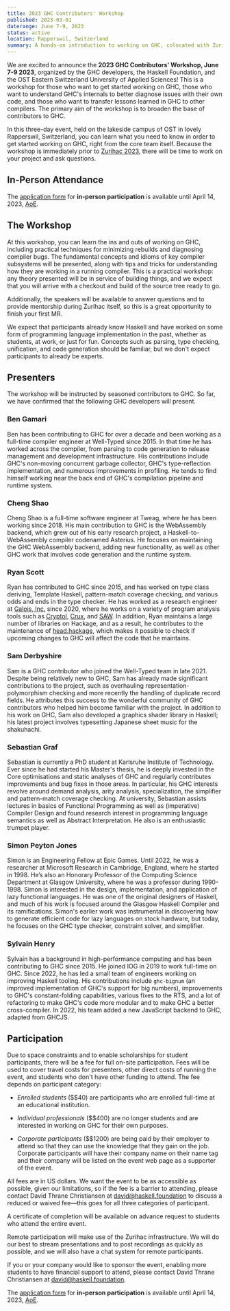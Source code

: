 ```yaml
---
title: 2023 GHC Contributors' Workshop
published: 2023-03-01
daterange: June 7-9, 2023
status: active
location: Rapperswil, Switzerland
summary: A hands-on introduction to working on GHC, colocated with Zurihac 2023
---
```



We are excited to announce the **2023 GHC Contributors' Workshop, June 7-9 2023**, organized by the GHC developers, the Haskell Foundation, and the OST Eastern Switzerland University of Applied Sciences! This is a workshop for those who want to get started working on GHC, those who want to understand GHC's internals to better diagnose issues with their own code, and those who want to transfer lessons learned in GHC to other compilers. The primary aim of the workshop is to broaden the base of contributors to GHC.

In this three-day event, held on the lakeside campus of OST in lovely Rapperswil, Switzerland, you can learn what you need to know in order to get started working on GHC, right from the core team itself. Because the workshop is immediately prior to [Zurihac 2023](https://zfoh.ch/zurihac2023/), there will be time to work on your project and ask questions.

## In-Person Attendance

The [application form](https://www.surveylegend.com/s/4uue) for **in-person participation** is available until April 14, 2023, [AoE](https://www.timeanddate.com/time/zones/aoe).

## The Workshop

At this workshop, you can learn the ins and outs of working on GHC, including practical techniques for minimizing rebuilds and diagnosing compiler bugs. The fundamental concepts and idioms of key compiler subsystems will be presented, along with tips and tricks for understanding how they are working in a running compiler. This is a practical workshop: any theory presented will be in service of building things, and we expect that you will arrive with a checkout and build of the source tree ready to go.

Additionally, the speakers will be available to answer questions and to provide mentorship during Zurihac itself, so this is a great opportunity to finish your first MR.

We expect that participants already know Haskell and have worked on some form of programming language implementation in the past, whether as students, at work, or just for fun. Concepts such as parsing, type checking, unification, and code generation should be familiar, but we don't expect participants to already be experts.

## Presenters

The workshop will be instructed by seasoned contributors to GHC. So far, we have confirmed that the following GHC developers will present.

### Ben Gamari

Ben has been contributing to GHC for over a decade and been working as a full-time compiler engineer at Well-Typed since 2015. In that time he has worked across the compiler, from parsing to code generation to release management and development infrastructure. His contributions include GHC's non-moving concurrent garbage collector, GHC's type-reflection implementation, and numerous improvements in profiling. He tends to find himself working near the back end of GHC's compilation pipeline and runtime system.

### Cheng Shao

Cheng Shao is a full-time software engineer at Tweag, where he has been working since 2018. His main contribution to GHC is the WebAssembly backend, which grew out of his early research project, a Haskell-to-WebAssembly compiler codenamed Asterius. He focuses on maintaining the GHC WebAssembly backend, adding new functionality, as well as other GHC work that involves code generation and the runtime system.

### Ryan Scott

Ryan has contributed to GHC since 2015, and has worked on type class deriving, Template Haskell, pattern-match coverage checking, and various odds and ends in the type checker. He has worked as a research engineer at [Galois, Inc.](https://galois.com/) since 2020, where he works on a variety of program analysis tools such as [Cryptol](https://cryptol.net/), [Crux](https://crux.galois.com/), and [SAW](https://saw.galois.com/). In addition, Ryan maintains a large number of libraries on Hackage, and as a result, he contributes to the maintenance of [head.hackage](https://gitlab.haskell.org/ghc/head.hackage), which makes it possible to check if upcoming changes to GHC will affect the code that he maintains.

### Sam Derbyshire

Sam is a GHC contributor who joined the Well-Typed team in late 2021. Despite being relatively new to GHC, Sam has already made significant contributions to the project, such as overhauling representation-polymorphism checking and more recently the handling of duplicate record fields. He attributes this success to the wonderful community of GHC contributors who helped him become familiar with the project. In addition to his work on GHC, Sam also developed a graphics shader library in Haskell; his latest project involves typesetting Japanese sheet music for the shakuhachi.

### Sebastian Graf

Sebastian is currently a PhD student at Karlsruhe Institute of Technology. Ever since he had started his Master's thesis, he is deeply invested in the Core optimisations and static analyses of GHC and regularly contributes improvements and bug fixes in those areas. In particular, his GHC interests revolve around demand analysis, arity analysis, specialization, the simplifier and pattern-match coverage checking. At university, Sebastian assists lectures in basics of Functional Programming as well as (imperative) Compiler Design and found research interest in programming language semantics as well as Abstract Interpretation. He also is an enthusiastic trumpet player.

### Simon Peyton Jones

Simon is an Engineering Fellow at Epic Games. Until 2022, he was a researcher at Microsoft Research in Cambridge, England, where he started in 1998. He’s also an Honorary Professor of the Computing Science Department at Glasgow University, where he was a professor during 1990-1998. Simon is interested in the design, implementation, and application of lazy functional languages. He was one of the original designers of Haskell, and much of his work is focused around the Glasgow Haskell Compiler and its ramifications. Simon's earlier work was instrumental in discovering how to generate efficient code for lazy languages on stock hardware, but today, he focuses on the GHC type checker, constraint solver, and simplifier.

### Sylvain Henry

Sylvain has a background in high-performance computing and has been contributing to GHC since 2015. He joined IOG in 2019 to work full-time on GHC. Since 2022, he has led a small team of engineers working on improving Haskell tooling. His contributions include `ghc-bignum` (an improved implementation of GHC's support for big numbers), improvements to GHC's constant-folding capabilities, various fixes to the RTS, and a lot of refactoring to make GHC's code more modular and to make GHC a better cross-compiler. In 2022, his team added a new JavaScript backend to GHC, adapted from GHCJS.




## Participation

Due to space constraints and to enable scholarships for student participants, there will be a fee for full on-site participation.
Fees will be used to cover travel costs for presenters, other direct costs of running the event, and students who don't have other funding to attend.
The fee depends on participant category:

 * _Enrolled students_ ($$40) are participants who are enrolled full-time at an educational institution. 

 * _Individual professionals_ ($$400) are no longer students and are interested in working on GHC for their own purposes. 

 * _Corporate participants_ ($$1200) are being paid by their employer to attend so that they can use the knowledge that they gain on the job. Corporate participants will have their company name on their name tag and their company will be listed on the event web page as a supporter of the event.
 
All fees are in US dollars.
We want the event to be as accessible as possible, given our limitations, so if the fee is a barrier to attending, please contact David Thrane Christiansen at [david@haskell.foundation](mailto:david@haskell.foundation) to discuss a reduced or waived fee—this goes for all three categories of participant.

A certificate of completion will be available on advance request to students who attend the entire event.

Remote participation will make use of the Zurihac infrastructure. We will do our best to stream presentations and to post recordings as quickly as possible, and we will also have a chat system for remote participants.

If you or your company would like to sponsor the event, enabling more students to have financial support to attend, please contact David Thrane Christiansen at [david@haskell.foundation](mailto:david@haskell.foundation).

The [application form](https://www.surveylegend.com/s/4uue) for **in-person participation** is available until April 14, 2023, [AoE](https://www.timeanddate.com/time/zones/aoe).
